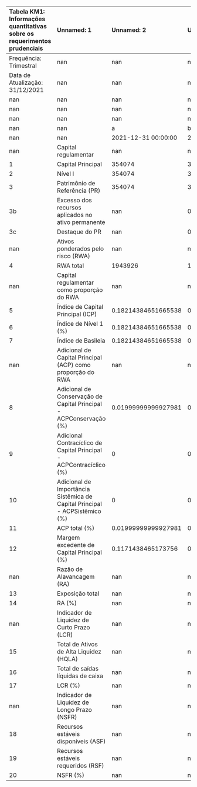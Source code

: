 | Tabela KM1: Informações quantitativas sobre os requerimentos prudenciais   | Unnamed: 1                                                                 | Unnamed: 2          | Unnamed: 3           | Unnamed: 4           | Unnamed: 5          | Unnamed: 6           |
|:---------------------------------------------------------------------------|:---------------------------------------------------------------------------|:--------------------|:---------------------|:---------------------|:--------------------|:---------------------|
| Frequência: Trimestral                                                     | nan                                                                        | nan                 | nan                  | nan                  | nan                 | nan                  |
| Data de Atualização: 31/12/2021                                            | nan                                                                        | nan                 | nan                  | nan                  | nan                 | nan                  |
| nan                                                                        | nan                                                                        | nan                 | nan                  | nan                  | nan                 | nan                  |
| nan                                                                        | nan                                                                        | nan                 | nan                  | nan                  | nan                 | nan                  |
| nan                                                                        | nan                                                                        | nan                 | nan                  | nan                  | nan                 | R$ mil               |
| nan                                                                        | nan                                                                        | a                   | b                    | c                    | d                   | e                    |
| nan                                                                        | nan                                                                        | 2021-12-31 00:00:00 | 2021-09-30 00:00:00  | 2021-06-30 00:00:00  | 2021-03-31 00:00:00 | 2020-12-31 00:00:00  |
| nan                                                                        | Capital regulamentar                                                       | nan                 | nan                  | nan                  | nan                 | nan                  |
| 1                                                                          | Capital Principal                                                          | 354074              | 377466.37498         | 375561.64545999997   | 363044.53108999995  | 360011.31426         |
| 2                                                                          | Nível I                                                                    | 354074              | 377466.37498         | 375561.64545999997   | 363044.53108999995  | 360011.31426         |
| 3                                                                          | Patrimônio de Referência (PR)                                              | 354074              | 377466.37498         | 375561.64545999997   | 363044.53108999995  | 360011.31426         |
| 3b                                                                         | Excesso dos recursos aplicados no ativo permanente                         | nan                 | 0                    | 0                    | 0                   | 0                    |
| 3c                                                                         | Destaque do PR                                                             | nan                 | 0                    | 0                    | 0                   | 0                    |
| nan                                                                        | Ativos ponderados pelo risco (RWA)                                         | nan                 | nan                  | nan                  | nan                 | nan                  |
| 4                                                                          | RWA total                                                                  | 1943926             | 1956707.33531        | 1853060.93044        | 1779419.03974       | 1809051.5820499999   |
| nan                                                                        | Capital regulamentar como proporção do RWA                                 | nan                 | nan                  | nan                  | nan                 | nan                  |
| 5                                                                          | Índice de Capital Principal (ICP)                                          | 0.18214384651665538 | 0.1929089589272676   | 0.2026709641818549   | 0.20402419159404198 | 0.19900555508319925  |
| 6                                                                          | Índice de Nível 1 (%)                                                      | 0.18214384651665538 | 0.1929089589272676   | 0.2026709641818549   | 0.20402419159404198 | 0.19900555508319925  |
| 7                                                                          | Índice de Basileia                                                         | 0.18214384651665538 | 0.1929089589272676   | 0.2026709641818549   | 0.20402419159404198 | 0.19900555508319925  |
| nan                                                                        | Adicional de Capital Principal (ACP) como proporção do RWA                 | nan                 | nan                  | nan                  | nan                 | nan                  |
| 8                                                                          | Adicional de Conservação de Capital Principal - ACPConservação (%)         | 0.01999999999927981 | 0.016250000000619665 | 0.016250000000188877 | 0.0125              | 0.012500000000000002 |
| 9                                                                          | Adicional Contracíclico de Capital Principal - ACPContracíclico (%)        | 0                   | 0                    | 0                    | 0                   | 0                    |
| 10                                                                         | Adicional de Importância Sistêmica de Capital Principal - ACPSistêmico (%) | 0                   | 0                    | 0                    | 0                   | 0                    |
| 11                                                                         | ACP total (%)                                                              | 0.01999999999927981 | 0.016250000000619665 | 0.016250000000188877 | 0.0125              | 0.012500000000000002 |
| 12                                                                         | Margem excedente de Capital Principal (%)                                  | 0.1171438465173756  | 0.13165895892664795  | 0.14142096418166603  | 0.14652419159221555 | 0.14150555508078083  |
| nan                                                                        | Razão de Alavancagem (RA)                                                  | nan                 | nan                  | nan                  | nan                 | nan                  |
| 13                                                                         | Exposição total                                                            | nan                 | nan                  | nan                  | nan                 | nan                  |
| 14                                                                         | RA (%)                                                                     | nan                 | nan                  | nan                  | nan                 | nan                  |
| nan                                                                        | Indicador de Liquidez de Curto Prazo (LCR)                                 | nan                 | nan                  | nan                  | nan                 | nan                  |
| 15                                                                         | Total de Ativos de Alta Liquidez (HQLA)                                    | nan                 | nan                  | nan                  | nan                 | nan                  |
| 16                                                                         | Total de saídas líquidas de caixa                                          | nan                 | nan                  | nan                  | nan                 | nan                  |
| 17                                                                         | LCR (%)                                                                    | nan                 | nan                  | nan                  | nan                 | nan                  |
| nan                                                                        | Indicador de Liquidez de Longo Prazo (NSFR)                                | nan                 | nan                  | nan                  | nan                 | nan                  |
| 18                                                                         | Recursos estáveis disponíveis (ASF)                                        | nan                 | nan                  | nan                  | nan                 | nan                  |
| 19                                                                         | Recursos estáveis requeridos (RSF)                                         | nan                 | nan                  | nan                  | nan                 | nan                  |
| 20                                                                         | NSFR (%)                                                                   | nan                 | nan                  | nan                  | nan                 | nan                  |